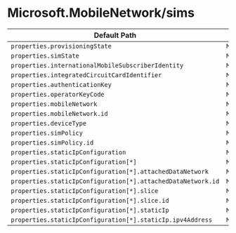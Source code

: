 # Microsoft.MobileNetwork/sims

| Default Path | Alias |
|---|---|
| `properties.provisioningState` | `Microsoft.MobileNetwork/sims/provisioningState` |
| `properties.simState` | `Microsoft.MobileNetwork/sims/simState` |
| `properties.internationalMobileSubscriberIdentity` | `Microsoft.MobileNetwork/sims/internationalMobileSubscriberIdentity` |
| `properties.integratedCircuitCardIdentifier` | `Microsoft.MobileNetwork/sims/integratedCircuitCardIdentifier` |
| `properties.authenticationKey` | `Microsoft.MobileNetwork/sims/authenticationKey` |
| `properties.operatorKeyCode` | `Microsoft.MobileNetwork/sims/operatorKeyCode` |
| `properties.mobileNetwork` | `Microsoft.MobileNetwork/sims/mobileNetwork` |
| `properties.mobileNetwork.id` | `Microsoft.MobileNetwork/sims/mobileNetwork.id` |
| `properties.deviceType` | `Microsoft.MobileNetwork/sims/deviceType` |
| `properties.simPolicy` | `Microsoft.MobileNetwork/sims/simPolicy` |
| `properties.simPolicy.id` | `Microsoft.MobileNetwork/sims/simPolicy.id` |
| `properties.staticIpConfiguration` | `Microsoft.MobileNetwork/sims/staticIpConfiguration` |
| `properties.staticIpConfiguration[*]` | `Microsoft.MobileNetwork/sims/staticIpConfiguration[*]` |
| `properties.staticIpConfiguration[*].attachedDataNetwork` | `Microsoft.MobileNetwork/sims/staticIpConfiguration[*].attachedDataNetwork` |
| `properties.staticIpConfiguration[*].attachedDataNetwork.id` | `Microsoft.MobileNetwork/sims/staticIpConfiguration[*].attachedDataNetwork.id` |
| `properties.staticIpConfiguration[*].slice` | `Microsoft.MobileNetwork/sims/staticIpConfiguration[*].slice` |
| `properties.staticIpConfiguration[*].slice.id` | `Microsoft.MobileNetwork/sims/staticIpConfiguration[*].slice.id` |
| `properties.staticIpConfiguration[*].staticIp` | `Microsoft.MobileNetwork/sims/staticIpConfiguration[*].staticIp` |
| `properties.staticIpConfiguration[*].staticIp.ipv4Address` | `Microsoft.MobileNetwork/sims/staticIpConfiguration[*].staticIp.ipv4Address` |


